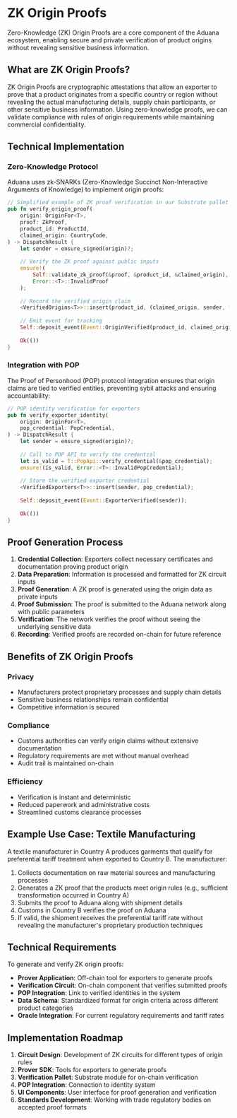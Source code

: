 # ZK Origin Proofs

Zero-Knowledge (ZK) Origin Proofs are a core component of the Aduana ecosystem, enabling secure and private verification of product origins without revealing sensitive business information.

## What are ZK Origin Proofs?

ZK Origin Proofs are cryptographic attestations that allow an exporter to prove that a product originates from a specific country or region without revealing the actual manufacturing details, supply chain participants, or other sensitive business information. Using zero-knowledge proofs, we can validate compliance with rules of origin requirements while maintaining commercial confidentiality.

## Technical Implementation

### Zero-Knowledge Protocol

Aduana uses zk-SNARKs (Zero-Knowledge Succinct Non-Interactive Arguments of Knowledge) to implement origin proofs:

```rust
// Simplified example of ZK proof verification in our Substrate pallet
pub fn verify_origin_proof(
    origin: OriginFor<T>,
    proof: ZkProof,
    product_id: ProductId,
    claimed_origin: CountryCode,
) -> DispatchResult {
    let sender = ensure_signed(origin)?;
    
    // Verify the ZK proof against public inputs
    ensure!(
        Self::validate_zk_proof(&proof, &product_id, &claimed_origin),
        Error::<T>::InvalidProof
    );
    
    // Record the verified origin claim
    <VerifiedOrigins<T>>::insert(product_id, (claimed_origin, sender, frame_system::Pallet::<T>::block_number()));
    
    // Emit event for tracking
    Self::deposit_event(Event::OriginVerified(product_id, claimed_origin));
    
    Ok(())
}
```

### Integration with POP

The Proof of Personhood (POP) protocol integration ensures that origin claims are tied to verified entities, preventing sybil attacks and ensuring accountability:

```rust
// POP identity verification for exporters
pub fn verify_exporter_identity(
    origin: OriginFor<T>,
    pop_credential: PopCredential,
) -> DispatchResult {
    let sender = ensure_signed(origin)?;
    
    // Call to POP API to verify the credential
    let is_valid = T::PopApi::verify_credential(&pop_credential);
    ensure!(is_valid, Error::<T>::InvalidPopCredential);
    
    // Store the verified exporter credential
    <VerifiedExporters<T>>::insert(sender, pop_credential);
    
    Self::deposit_event(Event::ExporterVerified(sender));
    
    Ok(())
}
```

## Proof Generation Process

1. **Credential Collection**: Exporters collect necessary certificates and documentation proving product origin
2. **Data Preparation**: Information is processed and formatted for ZK circuit inputs
3. **Proof Generation**: A ZK proof is generated using the origin data as private inputs
4. **Proof Submission**: The proof is submitted to the Aduana network along with public parameters
5. **Verification**: The network verifies the proof without seeing the underlying sensitive data
6. **Recording**: Verified proofs are recorded on-chain for future reference

## Benefits of ZK Origin Proofs

### Privacy
- Manufacturers protect proprietary processes and supply chain details
- Sensitive business relationships remain confidential
- Competitive information is secured

### Compliance
- Customs authorities can verify origin claims without extensive documentation
- Regulatory requirements are met without manual overhead
- Audit trail is maintained on-chain

### Efficiency
- Verification is instant and deterministic
- Reduced paperwork and administrative costs
- Streamlined customs clearance processes

## Example Use Case: Textile Manufacturing

A textile manufacturer in Country A produces garments that qualify for preferential tariff treatment when exported to Country B. The manufacturer:

1. Collects documentation on raw material sources and manufacturing processes
2. Generates a ZK proof that the products meet origin rules (e.g., sufficient transformation occurred in Country A)
3. Submits the proof to Aduana along with shipment details
4. Customs in Country B verifies the proof on Aduana
5. If valid, the shipment receives the preferential tariff rate without revealing the manufacturer's proprietary production techniques

## Technical Requirements

To generate and verify ZK origin proofs:

- **Prover Application**: Off-chain tool for exporters to generate proofs
- **Verification Circuit**: On-chain component that verifies submitted proofs
- **POP Integration**: Link to verified identities in the system
- **Data Schema**: Standardized format for origin criteria across different product categories
- **Oracle Integration**: For current regulatory requirements and tariff rates

## Implementation Roadmap

1. **Circuit Design**: Development of ZK circuits for different types of origin rules
2. **Prover SDK**: Tools for exporters to generate proofs
3. **Verification Pallet**: Substrate module for on-chain verification
4. **POP Integration**: Connection to identity system
5. **UI Components**: User interface for proof generation and verification
6. **Standards Development**: Working with trade regulatory bodies on accepted proof formats 